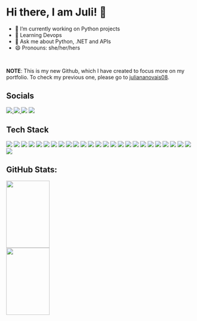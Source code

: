  # Hi there, I am Juli! 👋

- 🔭 I’m currently working on Python projects
- 🌱 Learning Devops
- 💬 Ask me about Python, .NET and APIs
- 😄 Pronouns: she/her/hers

<br>

**NOTE**: This is my new Github, which I have created to focus more on my portfolio. To check my previous one, please go to [juliananovais08](https://github.com/juliananovais08/). 
<br>

## Socials

<div> 
  <a href="https://github.com/julianazacharias" target="_blank"><img src="https://img.shields.io/badge/GitHub-181717.svg?style=for-the-badge&logo=GitHub&logoColor=white" target="_blank">
  <a href="https://www.linkedin.com/in/juliana-z-a51a0111b/" target="_blank"><img src="https://img.shields.io/badge/-LinkedIn-%230077B5?style=for-the-badge&logo=linkedin&logoColor=white" target="_blank">
  <a href="https://julianazacharias.hashnode.dev/" target="_blank"><img src="https://img.shields.io/badge/Hashnode-2962FF?style=for-the-badge&logo=hashnode&logoColor=white"></a>
  <a href="https://hackernoon.com/u/julianazacharias" target="_blank"><img src="https://img.shields.io/badge/Hacker%20Noon-00FE00.svg?style=for-the-badge&logo=Hacker-Noon&logoColor=white"></a>
<div>

   
## Tech Stack

  <div> 
   <a><img src="https://img.shields.io/badge/Python-3776AB.svg?style=for-the-badge&logo=Python&logoColor=white" target="_blank">
   <a><img src="https://img.shields.io/badge/Flask-000000.svg?style=for-the-badge&logo=Flask&logoColor=white" target="_blank">
   <a><img src="https://img.shields.io/badge/NumPy-013243.svg?style=for-the-badge&logo=NumPy&logoColor=white" target="_blank">
   <a><img src="https://img.shields.io/badge/pandas-150458.svg?style=for-the-badge&logo=pandas&logoColor=white" target="_blank">
   <a><img src="https://img.shields.io/badge/C%20Sharp-239120.svg?style=for-the-badge&logo=C-Sharp&logoColor=white" target="_blank">
   <a><img src="https://img.shields.io/badge/.NET-512BD4.svg?style=for-the-badge&logo=dotnet&logoColor=white" target="_blank">
   <a><img src="https://img.shields.io/badge/Angular-DD0031.svg?style=for-the-badge&logo=Angular&logoColor=white" target="_blank">
   <a><img src="https://img.shields.io/badge/HTML5-E34F26.svg?style=for-the-badge&logo=HTML5&logoColor=white" target="_blank">
   <a><img src="https://img.shields.io/badge/CSS3-1572B6.svg?style=for-the-badge&logo=CSS3&logoColor=white" target="_blank">
   <a><img src="https://img.shields.io/badge/Sass-CC6699.svg?style=for-the-badge&logo=Sass&logoColor=white" target="_blank">    
   <a><img src="https://img.shields.io/badge/Bootstrap-7952B3.svg?style=for-the-badge&logo=Bootstrap&logoColor=white" target="_blank">
   <a><img src="https://img.shields.io/badge/JavaScript-F7DF1E.svg?style=for-the-badge&logo=JavaScript&logoColor=black" target="_blank">
   <a><img src="https://img.shields.io/badge/TypeScript-3178C6.svg?style=for-the-badge&logo=TypeScript&logoColor=white" target="_blank">
   <a><img src="https://img.shields.io/badge/Git-F05032.svg?style=for-the-badge&logo=Git&logoColor=white" target="_blank">
   <a><img src="https://img.shields.io/badge/Docker-2496ED.svg?style=for-the-badge&logo=Docker&logoColor=white" target="_blank">
   <a><img src="https://img.shields.io/badge/Kubernetes-326CE5.svg?style=for-the-badge&logo=Kubernetes&logoColor=white" target="_blank">
   <a><img src="https://img.shields.io/badge/Google%20Cloud-4285F4.svg?style=for-the-badge&logo=Google-Cloud&logoColor=white" target="_blank">
   <a><img src="https://img.shields.io/badge/Amazon%20AWS-232F3E.svg?style=for-the-badge&logo=Amazon-AWS&logoColor=white" target="_blank">
   <a><img src="https://img.shields.io/badge/PostgreSQL-4169E1.svg?style=for-the-badge&logo=PostgreSQL&logoColor=white" target="_blank">
   <a><img src="https://img.shields.io/badge/Microsoft%20SQL%20Server-CC2927.svg?style=for-the-badge&logo=Microsoft-SQL-Server&logoColor=white" target="_blank">
   <a><img src="https://img.shields.io/badge/MongoDB-47A248.svg?style=for-the-badge&logo=MongoDB&logoColor=white" target="_blank">
   <a><img src="https://img.shields.io/badge/Redis-DC382D.svg?style=for-the-badge&logo=Redis&logoColor=white" target="_blank">  
   <a><img src="https://img.shields.io/badge/Ubuntu-E95420.svg?style=for-the-badge&logo=Ubuntu&logoColor=white" target="_blank">
   <a><img src="https://img.shields.io/badge/Linux-FCC624.svg?style=for-the-badge&logo=Linux&logoColor=black" target="_blank">
   <a><img src="https://img.shields.io/badge/Windows-0078D4.svg?style=for-the-badge&logo=Windows&logoColor=white" target="_blank">
   <a><img src="https://img.shields.io/badge/Jira-0052CC.svg?style=for-the-badge&logo=Jira&logoColor=white" target="_blank">
  <div>


## GitHub Stats:

<div align="rigth">
  <a href="https://github.com/julianazacharias">
  <img width="48%" height="180em" src="https://github-readme-stats.vercel.app/api?username=julianazacharias&hide=stars,prs,issues,contribs&theme=nightowl&include_all_commits=true&count_private=true"/>
   <br/>
  <img width="48%" height="180em" src="https://github-readme-stats.vercel.app/api/top-langs/?username=julianazacharias&layout=compact&&hide_progress=true&theme=nightowl"/>
</div>


